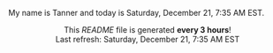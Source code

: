 My name is Tanner and today is Saturday, December 21, 7:35 AM EST.

<p align="center">This <i>README</i> file is generated <b>every 3 hours</b>!</br>Last refresh: Saturday, December 21, 7:35 AM EST<br /></p>
